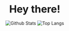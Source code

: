 <p align="center">
	<b style="font-size: 32px;">Hey there!</b>
	<br><br>
	<img src="https://github-readme-stats.vercel.app/api?username=ethoirl&bg_color=90,FF0A43,FF0094&title_color=fff&text_color=fff&count_private=true&show_icons=true" alt="Github Stats"/>
	<img src="https://github-readme-stats.vercel.app/api/top-langs/?username=ethoirl&bg_color=90,FF0094,FF0A43&title_color=fff&text_color=fff&layout=compact" alt="Top Langs"/>
</p>